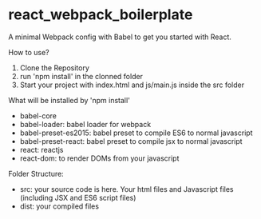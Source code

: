 # react_webpack_boilerplate
A minimal Webpack config with Babel to get you started with React.


How to use?

1. Clone the Repository
2. run 'npm install' in the clonned folder
3. Start your project with index.html and js/main.js inside the src folder

What will be installed by 'npm install'
- babel-core
- babel-loader: babel loader for webpack
- babel-preset-es2015: babel preset to compile ES6 to normal javascript
- babel-preset-react: babel preset to compile jsx to normal javascript
- react: reactjs
- react-dom: to render DOMs from your javascript

Folder Structure:
- src: your source code is here. Your html files and Javascript files (including JSX and ES6 script files)
- dist: your compiled files
